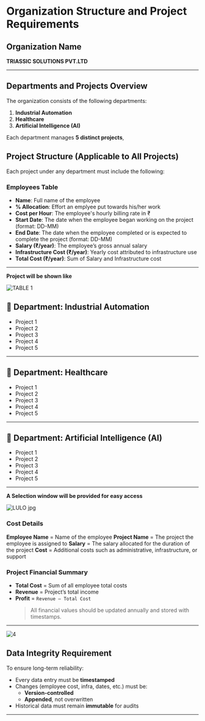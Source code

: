 #  Organization Structure and Project Requirements

##  Organization Name
**TRIASSIC SOLUTIONS PVT.LTD**

---

##  Departments and Projects Overview

The organization consists of the following departments:

1. **Industrial Automation**
2. **Healthcare**
3. **Artificial Intelligence (AI)**


Each department manages **5 distinct projects**,


##  Project Structure (Applicable to All Projects)

Each project under any department must include the following:

###  Employees Table
- **Name**: Full name of the employee  
- **% Allocation**: Effort an emplyee put towards his/her work  
- **Cost per Hour**: The employee's hourly billing rate in ₹  
- **Start Date**: The date when the employee began working on the project (format: DD-MM)  
- **End Date**: The date when the employee completed or is expected to complete the project (format: DD-MM)
- **Salary (₹/year)**: The employee’s gross annual salary  
- **Infrastructure Cost (₹/year)**: Yearly cost attributed to infrastructure use
- **Total Cost (₹/year)**: Sum of Salary and Infrastructure cost  

---
 **Project will be shown like**
 

![TABLE 1](https://github.com/user-attachments/assets/367f3c03-1538-4c08-8270-de93b865c8af)



## 🔹 Department: Industrial Automation

- Project 1  
- Project 2 
- Project 3
- Project 4  
- Project 5

---

## 🔹 Department: Healthcare

- Project 1  
- Project 2 
- Project 3 
- Project 4   
- Project 5 

---

## 🔹 Department: Artificial Intelligence (AI)

- Project 1 
- Project 2  
- Project 3  
- Project 4 
- Project 5

---
**A Selection window will be provided for easy access**

  
   ![LULO jpg](https://github.com/user-attachments/assets/7ac84b8f-72b5-433d-bb5d-7a3acd60e5ec)

### Cost Details

  **Employee Name** = Name of the employee
  **Project Name** = The project the employee is assigned to
  **Salary** =  The salary allocated for the duration of the project
  **Cost** = Additional costs such as administrative, infrastructure, or support


###  Project Financial Summary


- **Total Cost** = Sum of all employee total costs  
- **Revenue** = Project’s total income  
- **Profit** = `Revenue – Total Cost`
  > All financial values should be updated annually and stored with timestamps.

--- 

![4](https://github.com/user-attachments/assets/88889d69-b650-42c0-8c5f-ef308f6a23a0)




##  Data Integrity Requirement


To ensure long-term reliability:

- Every data entry must be **timestamped**
- Changes (employee cost, infra, dates, etc.) must be:
  - **Version-controlled**
  - **Appended**, not overwritten
- Historical data must remain **immutable** for audits

---




